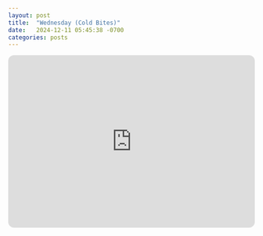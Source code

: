 ```yaml
---
layout: post
title:  "Wednesday (Cold Bites)"
date:   2024-12-11 05:45:38 -0700
categories: posts
---
```

<iframe style="border-radius:12px" src="https://open.spotify.com/embed/playlist/4DT1czRzcuNK9VgXz95ABO?utm_source=generator" width="100%" height="352" frameBorder="0" allowfullscreen="" allow="autoplay; clipboard-write; encrypted-media; fullscreen; picture-in-picture" loading="lazy"></iframe>
